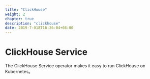 ```yaml
---
title: "ClickHouse"
weight: 2
chapter: true
description: "clickhouse"
date: 2019-7-018T16:36:04+08:00
---
```


# ClickHouse Service

The ClickHouse Service operator makes it easy to run ClickHouse on Kubernetes。

